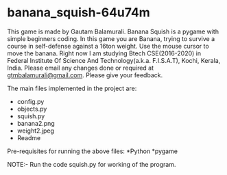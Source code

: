 # banana_squish-64u74m
This game is made by Gautam Balamurali. Banana Squish is a pygame with simple beginners coding. In this game you are Banana,
trying to survive a course in self-defense against a 16ton weight. Use the mouse cursor to move the banana. Right now I am studying Btech CSE(2016-2020) in Federal Institute Of Science And Technology(a.k.a. F.I.S.A.T), Kochi, Kerala, India. Please email any changes done or required at gtmbalamurali@gmail.com. Please give your feedback.

The main files implemented in the project are:
* config.py
* objects.py
* squish.py
* banana2.png
* weight2.jpeg
* Readme


Pre-requisites for running the above files:
*Python
*pygame

NOTE:- Run the code squish.py for working of the program.
